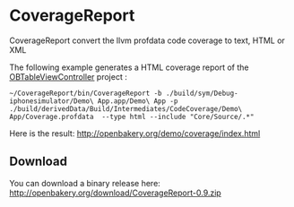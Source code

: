 # CoverageReport

CoverageReport convert the llvm profdata code coverage to text, HTML or XML


The following example generates a HTML coverage report of the [OBTableViewController](https://github.com/openbakery/OBTableViewController) project :
```
~/CoverageReport/bin/CoverageReport -b ./build/sym/Debug-iphonesimulator/Demo\ App.app/Demo\ App -p ./build/derivedData/Build/Intermediates/CodeCoverage/Demo\ App/Coverage.profdata  --type html --include "Core/Source/.*"
```

Here is the result: http://openbakery.org/demo/coverage/index.html

## Download

You can download a binary release here: http://openbakery.org/download/CoverageReport-0.9.zip
